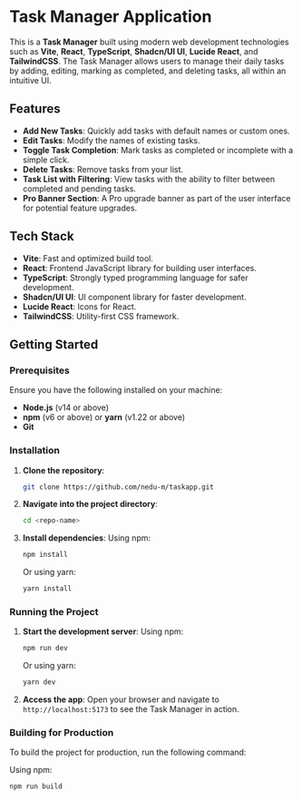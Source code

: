 # Task Manager Application

This is a **Task Manager** built using modern web development technologies such as **Vite**, **React**, **TypeScript**, **Shadcn/UI UI**, **Lucide React**, and **TailwindCSS**. The Task Manager allows users to manage their daily tasks by adding, editing, marking as completed, and deleting tasks, all within an intuitive UI.

## Features
- **Add New Tasks**: Quickly add tasks with default names or custom ones.
- **Edit Tasks**: Modify the names of existing tasks.
- **Toggle Task Completion**: Mark tasks as completed or incomplete with a simple click.
- **Delete Tasks**: Remove tasks from your list.
- **Task List with Filtering**: View tasks with the ability to filter between completed and pending tasks.
- **Pro Banner Section**: A Pro upgrade banner as part of the user interface for potential feature upgrades.

## Tech Stack
- **Vite**: Fast and optimized build tool.
- **React**: Frontend JavaScript library for building user interfaces.
- **TypeScript**: Strongly typed programming language for safer development.
- **Shadcn/UI UI**: UI component library for faster development.
- **Lucide React**: Icons for React.
- **TailwindCSS**: Utility-first CSS framework.

## Getting Started

### Prerequisites

Ensure you have the following installed on your machine:

- **Node.js** (v14 or above)
- **npm** (v6 or above) or **yarn** (v1.22 or above)
- **Git**

### Installation

1. **Clone the repository**:
    ```bash
    git clone https://github.com/nedu-m/taskapp.git
    ```
2. **Navigate into the project directory**:
    ```bash
    cd <repo-name>
    ```

3. **Install dependencies**:
    Using npm:
    ```bash
    npm install
    ```

    Or using yarn:
    ```bash
    yarn install
    ```

### Running the Project

1. **Start the development server**:
    Using npm:
    ```bash
    npm run dev
    ```

    Or using yarn:
    ```bash
    yarn dev
    ```

2. **Access the app**:
    Open your browser and navigate to `http://localhost:5173` to see the Task Manager in action.

### Building for Production

To build the project for production, run the following command:

Using npm:
```bash
npm run build
